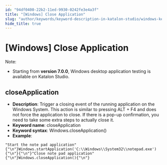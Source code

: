 ```yaml
---
id: "94df0400-22b2-11ed-9930-0242fe3e4a3f"
title: "[Windows] Close Application"
slug: "author/keywords/keyword-description-in-katalon-studio/windows-keywords/windows-close-application"
hide_title: true
---
```


# <a id="id_0" class="anchor_top_offset"/><a id="ariaid-title1" class="anchor_top_offset"/>[Windows] Close Application

                        
<div xmlns="http://www.w3.org/1999/xhtml" className="note note note_note" id="id_0__id"><span className="note__title">Note:</span> 
  <ul className="ul"><li className="li"><p className="p">Starting from <strong className="ph b">version 7.0.0</strong>, Windows desktop
        application testing is available on Katalon Studio.</p></li></ul>
</div>
        

## <a id="id_0__id_1" class="anchor_top_offset"/>closeApplication

                        
<ul xmlns="http://www.w3.org/1999/xhtml" className="ul"><li className="li"> <strong className="ph b">Description</strong>: Trigger a closing event of the running application on the Windows System. This action is similar to pressing ALT + F4 and does not force the application to close. If there is a pop-up confirmation, you need to take some extra steps to actually close it.</li><li className="li"> <strong className="ph b">Keyword name</strong>: closeApplication</li><li className="li"> <strong className="ph b">Keyword syntax</strong>: Windows.closeApplication()</li><li className="li"> <strong className="ph b">Example</strong>:</li></ul> 
            
<pre xmlns="http://www.w3.org/1999/xhtml" className="pre codeblock"><code>"Start the note pad application"{"\n"}Windows.startApplication('C:\\Windows\\System32\\notepad.exe'){"\n"}{"\n"}"Close note pad application"{"\n"}Windows.closeApplication(){"\n"}</code></pre> 
        
